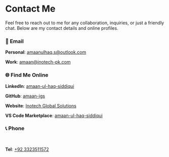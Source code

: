 # Contact Me

Feel free to reach out to me for any collaboration, inquiries, or just a friendly chat. Below are my contact details and online profiles.

### 📧 Email
**Personal**: [amaanulhaq.s@outlook.com](mailto:amaanulhaq.s@outlook.com)
<br>

**Work**: [amaan@inotech-pk.com](mailto:amaan@inotech-pk.com)

### 🌐 Find Me Online
**LinkedIn**: [amaan-ul-haq-siddiqui](https://www.linkedin.com/in/amaanulhaqsiddiqui/)
<br>

**GitHub**: [amaan-igs](https://github.com/amaan-igs)
<br>

**Website**: [Inotech Global Solutions](https://inotech-pk.com)
<br>

**VS Code Marketplace**: [amaan-ul-haq-siddiqui](https://marketplace.visualstudio.com/publishers/amaan-ul-haq-siddiqui)
<br>

### 📞 Phone
<br>

**Tel**: [+92 3323511572](tel:+923323511572)